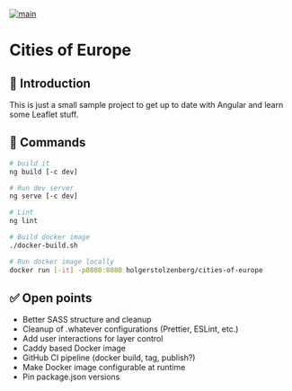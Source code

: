 [![main](https://github.com/holgerstolzenberg/cities-of-europe/actions/workflows/build.yml/badge.svg)](https://github.com/holgerstolzenberg/cities-of-europe/actions/workflows/build.yml)

# Cities of Europe

## 🚀 Introduction

This is just a small sample project to get up to date with Angular and learn some Leaflet stuff.

## 🫡 Commands

```bash
# build it
ng build [-c dev]

# Run dev server
ng serve [-c dev]

# Lint
ng lint

# Build docker image
./docker-build.sh

# Run docker image locally
docker run [-it] -p8080:8080 holgerstolzenberg/cities-of-europe
```

## ✅ Open points

- Better SASS structure and cleanup
- Cleanup of .whatever configurations (Prettier, ESLint, etc.)
- Add user interactions for layer control
- Caddy based Docker image
- GitHub CI pipeline (docker build, tag, publish?)
- Make Docker image configurable at runtime
- Pin package.json versions
